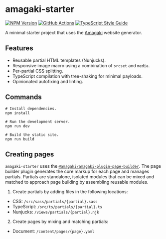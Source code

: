 # amagaki-starter

[![NPM Version][npm-image]][npm-url]
[![GitHub Actions][github-image]][github-url]
[![TypeScript Style Guide][gts-image]][gts-url]

A minimal starter project that uses the [Amagaki](https://amagaki.dev) website generator.

## Features

- Reusable partial HTML templates (Nunjucks).
- Responsive image macro using a combination of `srcset` and `media`.
- Per-partial CSS splitting.
- TypeScript compilation with tree-shaking for minimal payloads.
- Opinionated autofixing and linting.

## Commands

```shell
# Install dependencies.
npm install

# Run the development server.
npm run dev

# Build the static site.
npm run build
```

## Creating pages

`amagaki-starter` uses the
[`@amagaki/amagaki-plugin-page-builder`](https://github.com/blinkk/amagaki-plugin-page-builder).
The page builder plugin generates the core markup for each page and manages
partials. Partials are standalone, isolated modules that can be mixed and
matched to approach page building by assembling reusable modules.

1. Create partials by adding files in the following locations:

- CSS: `/src/sass/partials/{partial}.sass`
- TypeScript: `/src/ts/partials/{partial}.ts`
- Nunjucks: `/views/partials/{partial}.njk`

2. Create pages by mixing and matching partials:

- Document: `/content/pages/{page}.yaml`

[github-image]: https://github.com/blinkk/amagaki-starter/workflows/Build%20site/badge.svg
[github-url]: https://github.com/blinkk/amagaki-starter/actions
[npm-image]: https://img.shields.io/npm/v/@amagaki/amagaki-starter.svg
[npm-url]: https://npmjs.org/package/@amagaki/amagaki-starter
[gts-image]: https://img.shields.io/badge/code%20style-google-blueviolet.svg
[gts-url]: https://github.com/google/gts
